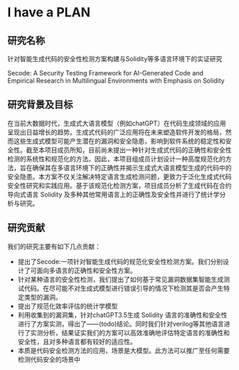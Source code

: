 # I have a PLAN

## 研究名称

针对智能生成代码的安全性检测方案构建与Solidity等多语言环境下的实证研究

Secode: A Security Testing Framework for AI-Generated Code and Empirical Research in Multilingual Environments with Emphasis on Solidity

## 研究背景及目标

在当前大数据时代，生成式大语言模型（例如chatGPT）在代码生成领域的应用呈现出日益增长的趋势。生成式代码的广泛应用将在未来塑造软件开发的格局，然而这些生成式模型可能产生潜在的漏洞和安全隐患，影响到软件系统的稳定性和安全性。截至本项目成员所知，目前尚未提出一种针对生成式代码的正确性和安全性检测的系统性和规范化的方法。因此，本项目组成员计划设计一种高度规范化的方法，旨在确保其在多语言环境下的正确性并揭示生成式大语言模型生成的代码中的安全隐患。本方案不仅关注解决特定语言生成检测问题，更致力于泛化生成式代码安全性研究和实践应用。基于该规范化检测方案，项目成员分析了生成代码在合约导向式语言 Solidity 及多种其他常用语言上的正确性及安全性并进行了统计学分析与研究。

## 研究贡献

我们的研究主要有如下几点贡献：

- 提出了Secode:一项针对智能生成代码的规范化安全性检测方案。我们分别设计了可面向多语言的正确性和安全性方案。
- 针对某种语言的安全性检测，我们提出了如何基于常见漏洞数据集智能生成测试代码。在尽可能不对生成式模型进行错误引导的情况下检测其是否会产生特定类型的漏洞。
- 提出了规范化效率评估的统计学模型
- 利用收集到的漏洞集，针对chatGPT3.5生成 Solidity 语言的准确性和安全性进行了方案实测，得出了——(todo)结论。同时我们针对verilog等其他语言进行了实测分析，结果证实我们的方案可以高效准确地评估特定语言的准确性和安全性，且对多种语言都有较好的适应性。
- 本质是代码安全检测方法的应用，场景是大模型。此方法可以推广至任何需要检测代码安全的场景中
